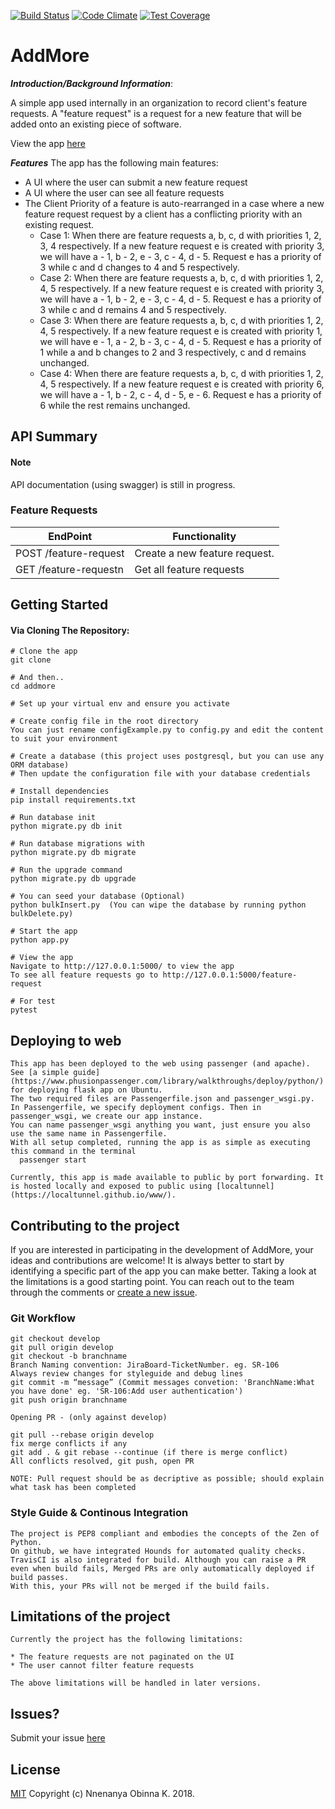 [![Build Status](https://travis-ci.com/obinnaeye/addMore.svg?branch=master)](https://travis-ci.com/obinnaeye/addMore)
[![Code Climate](https://codeclimate.com/github/obinnaeye/addMore/badges/gpa.svg)](https://codeclimate.com/github/obinnaeye/addMore)
[![Test Coverage](https://api.codeclimate.com/v1/badges/2a126147a4515f9e9490/test_coverage)](https://codeclimate.com/github/obinnaeye/addMore/test_coverage)

# AddMore
 **_Introduction/Background Information_**:
 
 A simple app used internally in an organization to record client's feature requests. A "feature request" is a request for a new feature that will be added onto an existing piece of software.

View the app [here](https://addmore.herokuapp.com)

  **_Features_**
The app has the following main features:
* A UI where the user can submit a new feature request
* A UI where the user can see all feature requests
* The Client Priority of a feature is auto-rearranged in a case where a new feature request request by a client has a conflicting priority with an existing request. 
    * Case 1: When there are feature requests a, b, c, d with priorities 1, 2, 3, 4 respectively. If a new feature request e is created with priority 3, we will have a - 1, b - 2, e - 3, c - 4, d - 5. Request e has a priority of 3 while c and d changes to 4 and 5 respectively.
    * Case 2: When there are feature requests a, b, c, d with priorities 1, 2, 4, 5 respectively. If a new feature request e is created with priority 3, we will have a - 1, b - 2, e - 3, c - 4, d - 5. Request e has a priority of 3 while c and d remains 4 and 5 respectively.
    * Case 3: When there are feature requests a, b, c, d with priorities 1, 2, 4, 5 respectively. If a new feature request e is created with priority 1, we will have e - 1, a - 2, b - 3, c - 4, d - 5. Request e has a priority of 1 while a and b changes to 2 and 3 respectively, c and d remains unchanged.
    * Case 4: When there are feature requests a, b, c, d with priorities 1, 2, 4, 5 respectively. If a new feature request e is created with priority 6, we will have a - 1, b - 2, c - 4, d - 5, e - 6. Request e has a priority of 6 while the rest remains unchanged.

## API Summary

#### Note

API documentation (using swagger) is still in progress.

### Feature Requests

EndPoint | Functionality
-------- | -------------
POST /feature-request | Create a new feature request.
GET /feature-requestn | Get all feature requests

## Getting Started

#### Via Cloning The Repository:

```
# Clone the app
git clone 

# And then..
cd addmore

# Set up your virtual env and ensure you activate

# Create config file in the root directory
You can just rename configExample.py to config.py and edit the content to suit your environment

# Create a database (this project uses postgresql, but you can use any ORM database)
# Then update the configuration file with your database credentials

# Install dependencies 
pip install requirements.txt

# Run database init
python migrate.py db init

# Run database migrations with
python migrate.py db migrate

# Run the upgrade command
python migrate.py db upgrade

# You can seed your database (Optional)
python bulkInsert.py  (You can wipe the database by running python bulkDelete.py)

# Start the app
python app.py

# View the app
Navigate to http://127.0.0.1:5000/ to view the app
To see all feature requests go to http://127.0.0.1:5000/feature-request

# For test
pytest

```

## Deploying to web

```
This app has been deployed to the web using passenger (and apache). See [a simple guide](https://www.phusionpassenger.com/library/walkthroughs/deploy/python/) for deploying flask app on Ubuntu.
The two required files are Passengerfile.json and passenger_wsgi.py.
In Passengerfile, we specify deployment configs. Then in passenger_wsgi, we create our app instance.
You can name passenger_wsgi anything you want, just ensure you also use the same name in Passengerfile.
With all setup completed, running the app is as simple as executing this command in the terminal
  passenger start

Currently, this app is made available to public by port forwarding. It is hosted locally and exposed to public using [localtunnel](https://localtunnel.github.io/www/). 
```


## Contributing to the project

If you are interested in participating in the development of AddMore, your ideas and contributions are welcome! It is always better to start by identifying a specific part of the app you can make better. Taking a look at the limitations is a good starting point. You can reach out to the team through the comments or [create a new issue](https://github.com/obinnaeye/addMore/issues/new).

### Git Workflow

```
git checkout develop
git pull origin develop
git checkout -b branchname
Branch Naming convention: JiraBoard-TicketNumber. eg. SR-106
Always review changes for styleguide and debug lines
git commit -m “message” (Commit messages convetion: 'BranchName:What you have done' eg. 'SR-106:Add user authentication')
git push origin branchname

Opening PR - (only against develop)

git pull --rebase origin develop
fix merge conflicts if any
git add . & git rebase --continue (if there is merge conflict)
All conflicts resolved, git push, open PR

NOTE: Pull request should be as decriptive as possible; should explain what task has been completed
```

### Style Guide & Continous Integration

```
The project is PEP8 compliant and embodies the concepts of the Zen of Python.
On github, we have integrated Hounds for automated quality checks.
TravisCI is also integrated for build. Although you can raise a PR even when build fails, Merged PRs are only automatically deployed if build passes.
With this, your PRs will not be merged if the build fails. 
```

## Limitations of the project
    Currently the project has the following limitations:

    * The feature requests are not paginated on the UI
    * The user cannot filter feature requests

    The above limitations will be handled in later versions.


## Issues?
Submit your issue [here](https://github.com/obinnaeye/addMore/issues/new)

## License

[MIT][license] Copyright (c) Nnenanya Obinna K. 2018.

<!-- Definitions -->

[license]: LICENSE
